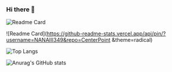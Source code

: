 ### Hi there 👋

<!--
**NANAIII349/NANAIII349** is a ✨ _special_ ✨ repository because its `README.md` (this file) appears on your GitHub profile.

Here are some ideas to get you started:

- 🔭 I’m currently working on ...
- 🌱 I’m currently learning ...
- 👯 I’m looking to collaborate on ...
- 🤔 I’m looking for help with ...
- 💬 Ask me about ...
- 📫 How to reach me: ...
- 😄 Pronouns: ...
- ⚡ Fun fact: ...
![Anurag's GitHub stats](https://github-readme-stats.vercel.app/api?username=NANAIII349&show_icons=true&theme=dracula)
-->

![Readme Card](https://github-readme-stats.vercel.app/api/pin/?username=NANAIII349&repo=STL-demo&theme=radical)

![Readme Card](https://github-readme-stats.vercel.app/api/pin/?username=NANAIII349&repo=CenterPoint &theme=radical)

![Top Langs](https://github-readme-stats.vercel.app/api/top-langs/?username=NANAIII349&layout=compact&theme=highcontrast)

![Anurag's GitHub stats](https://github-readme-stats.vercel.app/api?username=NANAIII349&show_icons=true&theme=dracula)
